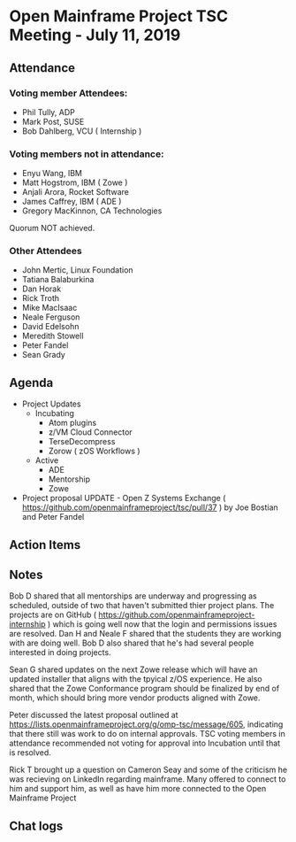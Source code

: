 # Open Mainframe Project TSC Meeting - July 11, 2019

## Attendance

### Voting member Attendees:

* Phil Tully, ADP
* Mark Post, SUSE
* Bob Dahlberg, VCU ( Internship )

### Voting members not in attendance:

* Enyu Wang, IBM
* Matt Hogstrom, IBM ( Zowe )
* Anjali Arora, Rocket Software
* James Caffrey, IBM ( ADE )
* Gregory MacKinnon, CA Technologies

Quorum NOT achieved.

### Other Attendees

* John Mertic, Linux Foundation
* Tatiana Balaburkina
* Dan Horak
* Rick Troth
* Mike MacIsaac
* Neale Ferguson
* David Edelsohn
* Meredith Stowell
* Peter Fandel
* Sean Grady

## Agenda

* Project Updates
  * Incubating
    * Atom plugins
    * z/VM Cloud Connector
    * TerseDecompress
    * Zorow ( zOS Workflows )
  * Active
    * ADE
    * Mentorship
    * Zowe
* Project proposal UPDATE - Open Z Systems Exchange ( https://github.com/openmainframeproject/tsc/pull/37 ) by Joe Bostian and Peter Fandel

## Action Items

## Notes

Bob D shared that all mentorships are underway and progressing as scheduled, outside of two that haven't submitted thier project plans. The projects are on GitHub ( https://github.com/openmainframeproject-internship ) which is going well now that the login and permissions issues are resolved. Dan H and Neale F shared that the students they are working with are doing well. Bob D also shared that he's had several people interested in doing projects.

Sean G shared updates on the next Zowe release which will have an updated installer that aligns with the tpyical z/OS experience. He also shared that the Zowe Conformance program should be finalized by end of month, which should bring more vendor products aligned with Zowe.

Peter discussed the latest proposal outlined at https://lists.openmainframeproject.org/g/omp-tsc/message/605, indicating that there still was work to do on internal approvals. TSC voting members in attendance recommended not voting for approval into Incubation until that is resolved.

Rick T brought up a question on Cameron Seay and some of the criticism he was recieving on LinkedIn regarding mainframe. Many offered to connect to him and support him, as well as have him more connected to the Open Mainframe Project

## Chat logs
